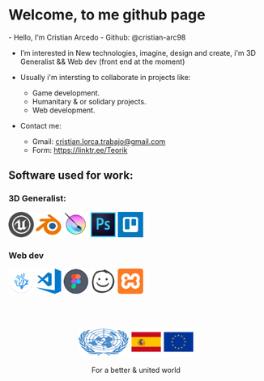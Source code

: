 <h1>Welcome, to me github page</h1>
- Hello, I’m Cristian Arcedo
- Github: @cristian-arc98

- I’m interested in New technologies, imagine, design and create, i'm 3D Generalist && Web dev (front end at the moment)

- Usually i'm intersting to collaborate in projects like:
   + Game development.
   + Humanitary & or solidary projects.
   + Web development.

- Contact me:
   + Gmail: cristian.lorca.trabajo@gmail.com
   + Form: https://linktr.ee/Teorik


<h2>Software used for work: </h2>
<!-- -->
<h3>3D Generalist:</h3>
<div>
<img src="./readme_content/ue.png" title="Unreal Engine" width="50" height="50" />
<img src="./readme_content/blender.png" title="Blender" width="50" height="50" />
<img src="./readme_content/krita.png" title="Krita" width="50" height="50" />
<img src="./readme_content/photoshop.png" title="Photoshop" width="50" height="50" />
<img src="./readme_content/trello.png" title="Trello" width="50" height="50" />
</div>

<div>
<h3>Web dev</h3>
<img src="./readme_content/vscodium.png" title="VSCodium" width="50" height="50" />
<img src="./readme_content/vscode.png" title="VSCode" width="50" height="50" />
<img src="./readme_content/figma.png" title="Figma" width="50" height="50" />
<img src="./readme_content/balsamiq.png" title="Balsamiq" width="50" height="50" />
<img src="./readme_content/xampp.png" title="Xampp" width="50" height="50" />
</div>

</br></br>

<div align="center">
<img src="./readme_content/onu.png" width="100" height="60" />
<img src="./readme_content/sp.png" width="60" height="60" />
<img src="./readme_content/eu.png" width="60" height="60" />
   
   <label>For a better & united world</label>
   </div>
<!---
cristian-arc98/cristian-arc98 is a ✨ special ✨ repository because its `README.md` (this file) appears on your GitHub profile.
You can click the Preview link to take a look at your changes.
--->

